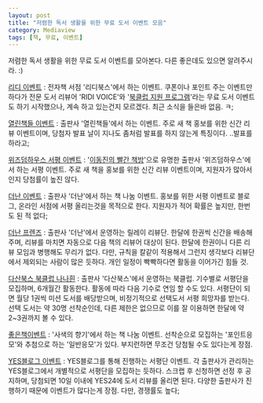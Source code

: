 ```yaml
---
layout: post
title: "저렴한 독서 생활을 위한 무료 도서 이벤트 모음"
category: Mediaview
tags: [책, 무료, 이벤트]
---
```


저렴한 독서 생활을 위한 무료 도서 이벤트를 모아본다.
다른 좋은데도 있으면 알려주시라. :)


[리디 이벤트](http://blog.naver.com/PostList.nhn?blogId=ridibooks&from=postList&categoryNo=22)
: 전자책 서점 '리디북스'에서 하는 이벤트.
  쿠폰이나 포인트 주는 이벤트만 하다가 전문 도서 리뷰어 'RIDI VOICE'와 '[북클럽 지원 프로그램](http://blog.naver.com/ridibooks/220296056253)'라는 무료 도서 이벤트도 하기 시작했으나, 계속 하고 있는건지 모르겠다.
  최근 소식을 들은바 없음. ㅋ;

[열린책들 이벤트](http://cafe.naver.com/openbooks21.cafe?iframe_url=/ArticleList.nhn%3Fsearch.clubid=20788094%26search.menuid=13%26search.boardtype=L)
: 출판사 '열린책들'에서 하는 이벤트.
  주로 새 책 홍보를 위한 신간 리뷰 이벤트이며, 당첨자 발표 날이 지나도 좀처럼 발표를 하지 않는게 특징이다. ..발표를 하라고;

[위즈덤하우스 서평 이벤트](http://blog.naver.com/PostList.nhn?blogId=wisdomhouse7&from=postList&categoryNo=54)
: '[이동진의 빨간 책방](http://www.podbbang.com/ch/3709)'으로 유명한 출판사 '위즈덤하우스'에서 하는 서평 이벤트.
  주로 새 책을 홍보를 위한 신간 리뷰 이벤트이며, 지원자가 많아서인지 당첨률이 높진 않다.

[더난 이벤트](http://blog.naver.com/PostList.nhn?blogId=thenanbiz&categoryNo=17&skinType=&skinId=&from=menu&userSelectMenu=true)
: 출판사 '더난'에서 하는 책 나눔 이벤트.
  홍보를 위한 서평 이벤트로 블로그, 온라인 서점에 서평 올리는것을 목적으로 한다.
지원자가 적어 확률은 높지만, 한번도 된 적 없다;

[더난 프렌즈](http://blog.naver.com/thenanbiz/220840314773)
: 출판사 '더난'에서 운영하는 릴레이 리뷰단.
  한달에 한권씩 신간을 배송해주며, 리뷰를 마치면 자동으로 다음 책의 리뷰어 대상이 된다.
  한달에 한권이니 다른 리뷰 모임과 병행해도 무리가 없다.
  다만, 규칙을 칼같이 적용해서 그런지 생각보다 리뷰단에서 제외되는 사람이 많은 듯하다.
  개인 일정이 빡빡하다면 활동을 이어가긴 힘들 것.

[다산북스 북클럽 나나흰](http://cafe.naver.com/dasanbookclub)
: 출판사 '다산북스'에서 운영하는 북클럽.
  기수별로 서평단을 모집하며, 6개월간 활동한다.
  활동에 따라 다음 기수로 연임 할 수도 있다.
  서평단이 되면 월당 1권씩 미션 도서를 배당받으며, 비정기적으로 선택도서 서평 희망자를 받는다.
  선택 도서는 약 30명 선착순인데, 다른 제한은 없으므로 이를 잘 이용하면 한달에 약 2~3권까지 볼 수 있다.

[좋은책이벤트](http://book.culppy.org/event/board.php?bo_table=02_01)
: '사색의 향기'에서 하는 책 나눔 이벤트.
  선착순으로 모집하는 '포인트응모'와 추첨으로 하는 '일반응모'가 있다.
  부지런하면 무조건 당첨될 수도 있다는게 장점.

[YES블로그 이벤트](http://blog.yes24.com/BlogMain/BlogEvent/EventList)
: YES블로그를 통해 진행하는 서평단 이벤트.
  각 출판사가 관리하는 YES블로그에서 개별적으로 서평단을 모집하는 듯하다.
  스크랩 후 신청하면 선정 후 공지하며, 당첨되면 10일 이내에 YES24에 도서 리뷰를 올리면 된다.
  다양한 출판사가 진행하기 때문에 이벤트가 많다는게 장점.
  다만, 경쟁률도 높다;

